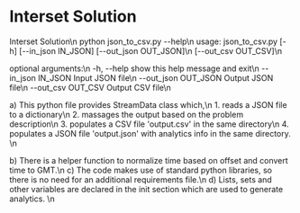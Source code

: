# Interset Solution
Interset Solution\n
python json_to_csv.py --help\n
usage: json_to_csv.py [-h] [--in_json IN_JSON] [--out_json OUT_JSON]\n
                      [--out_csv OUT_CSV]\n

optional arguments:\n
  -h, --help           show this help message and exit\n
  --in_json IN_JSON    Input JSON file\n
  --out_json OUT_JSON  Output JSON file\n
  --out_csv OUT_CSV    Output CSV file\n


a) This python file provides StreamData class which,\n
     1. reads a JSON file to a dictionary\n
     2. massages the output based on the problem description\n
     3. populates a CSV file 'output.csv' in the same directory\n
     4. populates a JSON file 'output.json' with analytics info in the same directory. \n

b) There is a helper function to normalize time based on offset and convert time to GMT.\n
c) The code makes use of standard python libraries, so there is no need for an additional requirements file.\n
d) Lists, sets and other variables are declared in the init section which are used to generate analytics. \n







